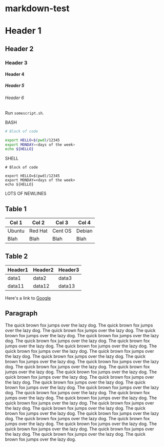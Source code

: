 # markdown-test

# Header 1

## Header 2

### Header 3

#### Header 4

##### Header 5

###### Header 6

Run `somescript.sh`. 

BASH
```bash
# Block of code

export HELLO=$(pwd)/12345
export MONDAY=<days of the week>
echo ${HELLO}
```

SHELL
```shell
# Block of code

export HELLO=$(pwd)/12345
export MONDAY=<days of the week>
echo ${HELLO}
```



LOTS OF NEWLINES





## Table 1
| Col 1 | Col 2 | Col 3 | Col 4 |
|-|-|-|-|
| Ubuntu | Red Hat | Cent OS | Debian |
| Blah | Blah | Blah | Blah |


## Table 2
<table>
   <thead>
      <tr>
         <th>Header1</th>
         <th>Header2</th>
         <th>Header3</th>
      </tr>
   </thead>
   <tbody>
      <tr>
         <td>data1</td>
         <td>data2</td>
         <td>data3</td>
      </tr>
      <tr>
         <td>data11</td>
         <td>data12</td>
         <td>data13</td>
      </tr>
   </tbody>
</table>

Here's a link to [Google](http://www.google.com)



## Paragraph
The quick brown fox jumps over the lazy dog. The quick brown fox jumps over the lazy dog. The quick brown fox jumps over the lazy dog. The quick brown fox jumps over the lazy dog. The quick brown fox jumps over the lazy dog. The quick brown fox jumps over the lazy dog. The quick brown fox jumps over the lazy dog. The quick brown fox jumps over the lazy dog. The quick brown fox jumps over the lazy dog. The quick brown fox jumps over the lazy dog. The quick brown fox jumps over the lazy dog. The quick brown fox jumps over the lazy dog. The quick brown fox jumps over the lazy dog. The quick brown fox jumps over the lazy dog. The quick brown fox jumps over the lazy dog. The quick brown fox jumps over the lazy dog. The quick brown fox jumps over the lazy dog. The quick brown fox jumps over the lazy dog. The quick brown fox jumps over the lazy dog. The quick brown fox jumps over the lazy dog. The quick brown fox jumps over the lazy dog. The quick brown fox jumps over the lazy dog. The quick brown fox jumps over the lazy dog. The quick brown fox jumps over the lazy dog. The quick brown fox jumps over the lazy dog. The quick brown fox jumps over the lazy dog. The quick brown fox jumps over the lazy dog. The quick brown fox jumps over the lazy dog. The quick brown fox jumps over the lazy dog. The quick brown fox jumps over the lazy dog. The quick brown fox jumps over the lazy dog. The quick brown fox jumps over the lazy dog. The quick brown fox jumps over the lazy dog. The quick brown fox jumps over the lazy dog. The quick brown fox jumps over the lazy dog. The quick brown fox jumps over the lazy dog. 